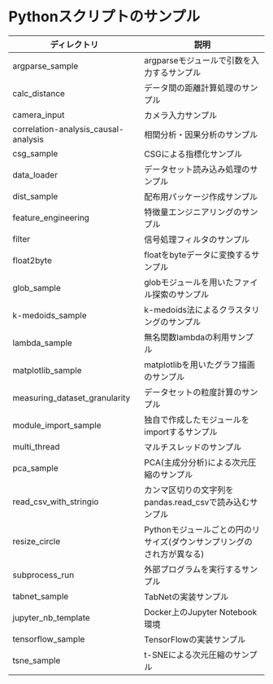 # Pythonスクリプトのサンプル

|ディレクトリ |説明 |
|---|---|
|argparse_sample |argparseモジュールで引数を入力するサンプル |
|calc_distance |データ間の距離計算処理のサンプル |
|camera_input |カメラ入力サンプル |
|correlation-analysis_causal-analysis |相関分析・因果分析のサンプル |
|csg_sample |CSGによる指標化サンプル |
|data_loader |データセット読み込み処理のサンプル |
|dist_sample |配布用パッケージ作成サンプル |
|feature_engineering |特徴量エンジニアリングのサンプル |
|filter |信号処理フィルタのサンプル |
|float2byte |floatをbyteデータに変換するサンプル |
|glob_sample |globモジュールを用いたファイル探索のサンプル |
|k-medoids_sample |k-medoids法によるクラスタリングのサンプル |
|lambda_sample |無名関数lambdaの利用サンプル |
|matplotlib_sample |matplotlibを用いたグラフ描画のサンプル |
|measuring_dataset_granularity |データセットの粒度計算のサンプル |
|module_import_sample |独自で作成したモジュールをimportするサンプル |
|multi_thread |マルチスレッドのサンプル |
|pca_sample | PCA(主成分分析)による次元圧縮のサンプル |
|read_csv_with_stringio |カンマ区切りの文字列をpandas.read_csvで読み込むサンプル |
|resize_circle |Pythonモジュールごとの円のリサイズ(ダウンサンプリングのされ方が異なる) |
|subprocess_run |外部プログラムを実行するサンプル |
|tabnet_sample |TabNetの実装サンプル |
|jupyter_nb_template |Docker上のJupyter Notebook環境 |
|tensorflow_sample |TensorFlowの実装サンプル |
|tsne_sample | t-SNEによる次元圧縮のサンプル |


